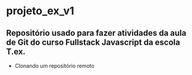 # projeto_ex_v1
## Repositório usado para fazer atividades da aula de Git do curso Fullstack Javascript da escola T.ex.
- Clonando um repositório remoto
